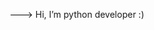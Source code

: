 ---> Hi, I’m python developer :)

<!---
rezamousavi99/rezamousavi99 is a ✨ special ✨ repository because its `README.md` (this file) appears on your GitHub profile.
You can click the Preview link to take a look at your changes.
--->
